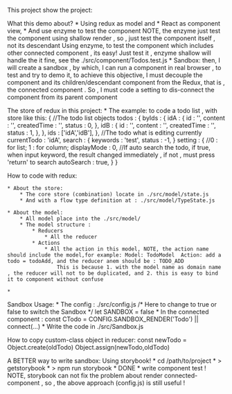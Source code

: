 This project show the project:

What this demo about?
	* Using redux as model and 
	* React as component view, 
	* And use enzyme to test the component
		NOTE, the enzyme just test the component using shallow render , so , just test the component itself , not its descendant
		Using enzyme, to test the component which includes other connected component , its easy! Just test it , enzyme shallow will handle the it fine, see the ./src/component/Todos.test.js 
	* Sandbox: then, I will create a sandbox , by which, I can run a component in real browser , to test and try to demo it, to achieve this objective, I must decouple the component and its children/descendant component from the Redux, that is , the connected component . So , I must code a setting to dis-connect the component from its parent component

The store of redux in this project:
	* The example: to code a todo list , with store like this:
		{
			//The todo list objects
			todos	: {
				byIds	: {
					idA	: {
						id	: '',
						content	: '',
						createdTime	: '',
						status	: 0,
						},
					idB	: {
						id	: '',
						content	: '',
						createdTime	: '',
						status	: 1,
						},
				},
				ids	: ['idA','idB'],
			},
			//The todo what is editing currently 
			currentTodo	: 'idA',
			search	: {
				keywords	: 'test',
				status	: -1,
			}
			setting	: {
				//0	: for list; 1 : for column;
				displayMode	: 0,
				//If auto search the todo, if true, when input keyword, the result changed immediately , if not , must press 'return' to search
				autoSearch	: true,
			}
		}

		
How to code with redux:

	* About the store:
		* The core store (combination) locate in ./src/model/state.js
		* And with a flow type definition at : ./src/model/TypeState.js

	* About the model:
		* All model place into the ./src/model/
		* The model structure :
			* Reducers
				* All the reducer
			* Actions 
				* All the action in this model, NOTE, the action name should include the model,for example: Model: TodoModel  Action: add a todo = todoAdd, and the reducer anem should be : TODO_ADD
					This is because 1. with the model name as domain name , the reducer will not to be duplicated, and 2. this is easy to bind it to component without confuse

	* 

Sandbox Usage:
	* The config : ./src/config.js 
		/* Here to change to true or false to switch the Sandbox */
		let SANDBOX = false
	* In the connected component :
		const CTodo = CONFIG.SANDBOX_RENDER('Todo') || connect(...)
	* Write the code in ./src/Sandbox.js 

How to copy custom-class object in reducer:
	const newTodo = Object.create(oldTodo)
	Object.assign(newTodo,oldTodo)


A BETTER way to write sandbox: 
	Using storybook! 
	* cd /path/to/project
	* > getstorybook
	* > npm run storybook
	* DONE
	* write component test !
	NOTE, storybook can not fix the problem about render connected-component , so , the above approach (config.js) is still useful !

 
